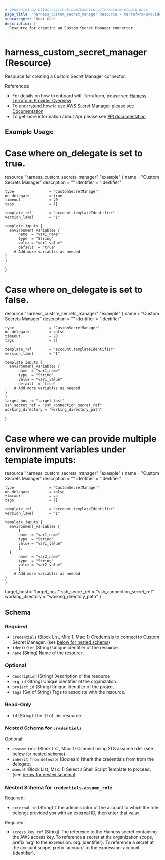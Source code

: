 ```yaml
---
# generated by https://github.com/hashicorp/terraform-plugin-docs
page_title: "harness_custom_secret_manager Resource - terraform-provider-harness"
subcategory: "Next Gen"
description: |-
  Resource for creating an Custom Secret Manager connector.
---
```


# harness_custom_secret_manager (Resource)

Resource for creating a Custom Secret Manager connector.

References:
- For details on how to onboard with Terraform, please see [Harness Terraform Provider Overview](https://developer.harness.io/docs/platform/terraform/harness-terraform-provider-overview/)
- To understand how to use AWS Secret Manager, please see [Documentation](https://developer.harness.io/docs/platform/Secrets/Secrets-Management/add-an-aws-secret-manager)
- To get more information about Api, please see [API documentation](https://apidocs.harness.io/tag/Connectors)

## Example Usage

# Case where on_delegate is set to true.
resource "harness_custom_secrets_manager" "example" {
	name                = "Custom Secrets Manager"
	description         = ""
	identifier          = "identifier"
  
	type                = "CustomSecretManager"
	on_delegate         = true
	timeout             = 20
	tags                = []
  
	template_ref        = "account.templateIdentifier"
	version_label       = "1"
  
	template_inputs {
	  environment_variables {
		  name  = "var1_name" 
		  type  = "String"     
		  value = "var1_value" 
		  default  = "true"
		# Add more variables as needed
    }
	}
}

# Case where on_delegate is set to false.
resource "harness_custom_secrets_manager" "example" {
	name                = "Custom Secrets Manager"
	description         = ""
	identifier          = "identifier"
  
	type                = "CustomSecretManager"
	on_delegate         = false
	timeout             = 20
	tags                = []
  
	template_ref        = "account.templateIdentifier"
	version_label       = "1"
  
	template_inputs {
	  environment_variables {
		  name  = "var1_name" 
		  type  = "String"     
		  value = "var1_value" 
		  default  = "true"
		# Add more variables as needed
    }
	}
  	target_host = "target_host"
	ssh_secret_ref = "ssh_connection_secret_ref"
	working_directory = "working_directory_path"
}

# Case where we can provide multiple environment variables under template imputs: 

resource "harness_custom_secrets_manager" "example" {
	name                = "Custom Secrets Manager"
	description         = ""
	identifier          = "identifier"
  
	type                = "CustomSecretManager"
	on_delegate         = false
	timeout             = 20
	tags                = []
  
	template_ref        = "account.templateIdentifier"
	version_label       = "1"
  
	template_inputs {
	  environment_variables {
		  {
		  name  = "var1_name" 
		  type  = "String"     
		  value = "var1_value" 
		  }, 
      {
		  name  = "var2_name" 
		  type  = "String"     
		  value = "var2_value" 
		  }
		# Add more variables as needed
    }
	}
  target_host = "target_host"
	ssh_secret_ref = "ssh_connection_secret_ref"
	working_directory = "working_directory_path"
}

  <!-- schema generated by tfplugindocs -->
## Schema

### Required

- `credentials` (Block List, Min: 1, Max: 1) Credentials to connect to Custom Secret Manager. (see [below for nested schema](#nestedblock--credentials))
- `identifier` (String) Unique identifier of the resource.
- `name` (String) Name of the resource.

### Optional

- `description` (String) Description of the resource.
- `org_id` (String) Unique identifier of the organization.
- `project_id` (String) Unique identifier of the project.
- `tags` (Set of String) Tags to associate with the resource.

### Read-Only

- `id` (String) The ID of this resource.

<a id="nestedblock--credentials"></a>
### Nested Schema for `credentials`

Optional:

- `assume_role` (Block List, Max: 1) Connect using STS assume role. (see [below for nested schema](#nestedblock--credentials--assume_role))
- `inherit_from_delegate` (Boolean) Inherit the credentials from from the delegate.
- `manual` (Block List, Max: 1) Select a Shell Script Template to proceed. (see [below for nested schema](#nestedblock--credentials--manual))

<a id="nestedblock--credentials--assume_role"></a>
### Nested Schema for `credentials.assume_role`

Required:

- `external_id` (String) If the administrator of the account to which the role belongs provided you with an external ID, then enter that value.

Required:

- `access_key_ref` (String) The reference to the Harness secret containing the AWS access key. To reference a secret at the organization scope, prefix 'org' to the expression: org.{identifier}. To reference a secret at the account scope, prefix 'account` to the expression: account.{identifier}.